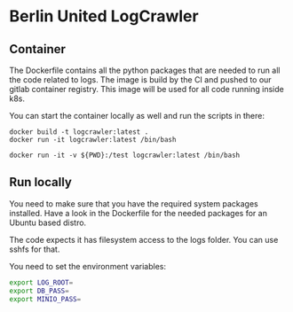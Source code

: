 # Berlin United LogCrawler

## Container
The Dockerfile contains all the python packages that are needed to run all the code related to logs. The image is build by the CI and pushed to our gitlab container registry. This image will be used for all code running inside k8s.

You can start the container locally as well and run the scripts in there:
```
docker build -t logcrawler:latest .
docker run -it logcrawler:latest /bin/bash

docker run -it -v ${PWD}:/test logcrawler:latest /bin/bash
```

## Run locally
You need to make sure that you have the required system packages installed. Have a look in the Dockerfile for the needed packages for an Ubuntu based distro.

The code expects it has filesystem access to the logs folder. You can use sshfs for that.

You need to set the environment variables:
```bash
export LOG_ROOT=
export DB_PASS=
export MINIO_PASS=
```